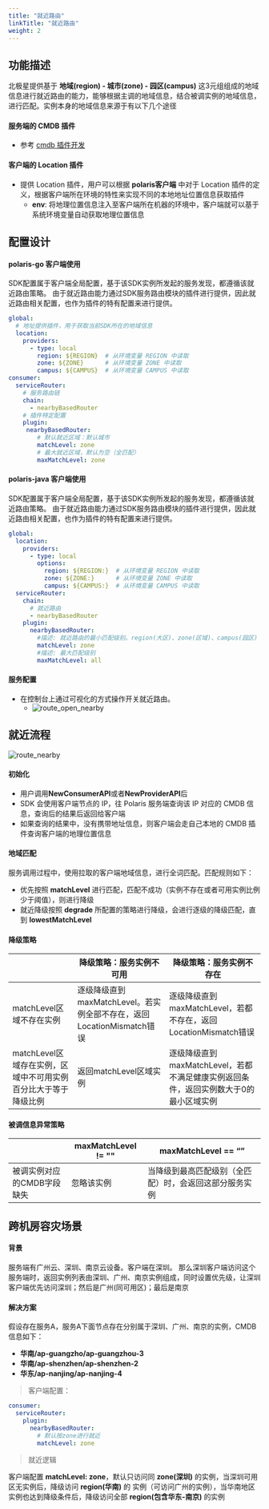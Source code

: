 ```yaml
---
title: "就近路由"
linkTitle: "就近路由"
weight: 2
---
```


## 功能描述

北极星提供基于 **地域(region) - 城市(zone) - 园区(campus)** 这3元组组成的地域信息进行就近路由的能力，能够根据主调的地域信息，结合被调实例的地域信息，进行匹配。实例本身的地域信息来源于有以下几个途径

#### 服务端的 CMDB 插件

- 参考 [cmdb 插件开发](/docs/参考文档/开发者文档/插件开发/cmdb插件开发/)

#### 客户端的 Location 插件

- 提供 Location 插件，用户可以根据 **polaris客户端** 中对于 Location 插件的定义，根据客户端所在环境的特性来实现不同的本地地址位置信息获取插件
  - **env**: 将地理位置信息注入至客户端所在机器的环境中，客户端就可以基于系统环境变量自动获取地理位置信息

## 配置设计

#### polaris-go 客户端使用

SDK配置属于客户端全局配置，基于该SDK实例所发起的服务发现，都遵循该就近路由策略。
由于就近路由能力通过SDK服务路由模块的插件进行提供，因此就近路由相关配置，也作为插件的特有配置来进行提供。

```yaml
global:
  # 地址提供插件，用于获取当前SDK所在的地域信息
  location:
    providers:
      - type: local
        region: ${REGION}  # 从环境变量 REGION 中读取
        zone: ${ZONE}      # 从环境变量 ZONE 中读取
        campus: ${CAMPUS}  # 从环境变量 CAMPUS 中读取
consumer:
  serviceRouter:
    # 服务路由链
    chain:
      - nearbyBasedRouter
    # 插件特定配置
    plugin:
     nearbyBasedRouter:
        # 默认就近区域：默认城市
        matchLevel: zone
        # 最大就近区域，默认为空（全匹配）
        maxMatchLevel: zone
```

#### polaris-java 客户端使用

SDK配置属于客户端全局配置，基于该SDK实例所发起的服务发现，都遵循该就近路由策略。
由于就近路由能力通过SDK服务路由模块的插件进行提供，因此就近路由相关配置，也作为插件的特有配置来进行提供。

```yaml
global:
  location:
    providers:
      - type: local
        options:
          region: ${REGION:}  # 从环境变量 REGION 中读取
          zone: ${ZONE:}      # 从环境变量 ZONE 中读取
          campus: ${CAMPUS:}  # 从环境变量 CAMPUS 中读取
  serviceRouter:
    chain:
      # 就近路由
      - nearbyBasedRouter
    plugin:
      nearbyBasedRouter:
        #描述: 就近路由的最小匹配级别。region(大区)、zone(区域)、campus(园区)
        matchLevel: zone
        #描述: 最大匹配级别
        maxMatchLevel: all
```

#### 服务配置

- 在控制台上通过可视化的方式操作开关就近路由。
  - ![route_open_nearby](../图片/就近路由/route_open_nearby.png)

## 就近流程


![route_nearby](../图片/就近路由/route_nearby.png)
 
#### 初始化

- 用户调用**NewConsumerAPI**或者**NewProviderAPI**后
- SDK 会使用客户端节点的 IP，往 Polaris 服务端查询该 IP 对应的 CMDB 信息，查询后的结果后返回给客户端
- 如果查询的结果中，没有携带地址信息，则客户端会走自己本地的 CMDB 插件查询客户端的地理位置信息

#### 地域匹配

服务调用过程中，使用拉取的客户端地域信息，进行全词匹配。匹配规则如下：

- 优先按照 **matchLevel** 进行匹配，匹配不成功（实例不存在或者可用实例比例少于阈值），则进行降级
- 就近降级按照 **degrade** 所配置的策略进行降级，会进行逐级的降级匹配，直到 **lowestMatchLevel**


#### 降级策略

|                                                               | 降级策略：服务实例不可用                                             | 降级策略：服务实例不存在                                                            |
|---------------------------------------------------------------|---------------------------------------------------------------|-------------------------------------------------------------------------|
| matchLevel区域不存在实例                                      | 逐级降级直到maxMatchLevel。若实例全部不存在，返回LocationMismatch错误 | 逐级降级直到maxMatchLevel，若都不存在，返回LocationMismatch错误                      |
| matchLevel区域存在实例，区域中不可用实例百分比大于等于降级比例 | 返回matchLevel区域实例                                              | 逐级降级直到maxMatchLevel，若都不满足健康实例返回条件，返回实例数大于0的最小区域实例 |
		

#### 被调信息异常策略

|                            | maxMatchLevel != "" | maxMatchLevel == “”                                 |
|----------------------------|---------------------|-----------------------------------------------------|
| 被调实例对应的CMDB字段缺失 | 忽略该实例          | 当降级到最高匹配级别（全匹配）时，会返回这部分服务实例 |
		
		
 
## 跨机房容灾场景

#### 背景

服务端有广州云、深圳、南京云设备。客户端在深圳。 那么深圳客户端访问这个服务端时，返回实例列表由深圳、广州、南京实例组成，同时设置优先级，让深圳客户端优先访问深圳；然后是广州(同可用区)；最后是南京

#### 解决方案

假设存在服务A，服务A下面节点存在分别属于深圳、广州、南京的实例，CMDB信息如下：

- **华南/ap-guangzho/ap-guangzhou-3**
- **华南/ap-shenzhen/ap-shenzhen-2**
- **华东/ap-nanjing/ap-nanjing-4**

> 客户端配置：

```yaml
consumer:
  serviceRouter:
    plugin:
      nearbyBasedRouter:
        # 默认按zone进行就近
        matchLevel: zone
```

> 就近逻辑

客户端配置 **matchLevel: zone**，默认只访问同 **zone(深圳)** 的实例，当深圳可用区无实例后，降级访问 **region(华南)** 的
实例（可访问广州的实例），当华南地区实例也达到降级条件后，降级访问全部 **region(包含华东-南京)** 的实例